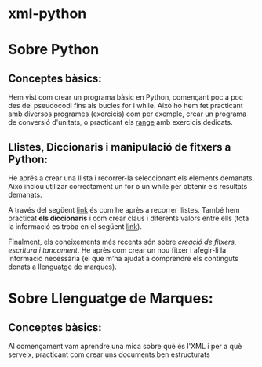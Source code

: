 # xml-python

# Sobre Python

## Conceptes bàsics: 

Hem vist com crear un programa bàsic en Python, començant poc a poc des del pseudocodi fins als bucles for i while. Això ho hem fet practicant amb diversos programes (exercicis) com per exemple, crear un programa de conversió d'unitats, o practicant els [range](https://www.w3schools.com/python/ref_func_range.asp) amb exercicis dedicats. 

## Llistes, Diccionaris i manipulació de fitxers a Python:

He aprés a crear una llista i recorrer-la seleccionant els elements demanats. Això inclou utilizar correctament un for o un while per obtenir els resultats demanats. 

A través del següent [link](https://www.w3schools.com/python/python_for_loops.asp) és com he après a recorrer llistes. També hem practicat **els diccionaris** i com crear claus i diferents valors entre ells (tota la informació es troba en el següent [link](https://www.w3schools.com/python/python_dictionaries.asp)).

Finalment, els coneixements més recents són sobre *creació de fitxers, escritura i tancament*. He après com crear un nou fitxer i afegir-li la informació necessària (el que m'ha ajudat a comprendre els continguts donats a llenguatge de marques). 

# Sobre Llenguatge de Marques: 

## Conceptes bàsics: 

Al començament vam aprendre una mica sobre què és l'XML i per a què serveix, practicant com crear uns documents ben estructurats 



